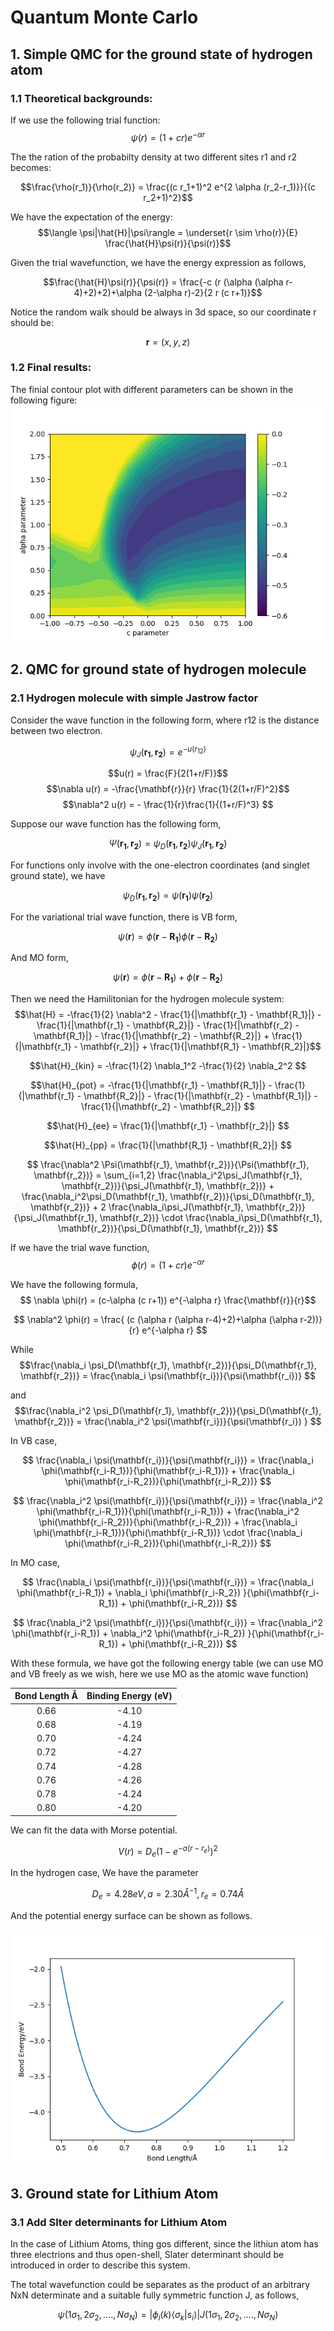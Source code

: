 # Quantum Monte Carlo

## 1. Simple QMC for the ground state of hydrogen atom

### 1.1 Theoretical backgrounds:
If we use the following trial function:
$$\psi(r) = (1+cr) e^{-\alpha r}$$

The the ration of the probabilty density at two different sites r1 and r2 becomes:

$$\frac{\rho(r_1)}{\rho(r_2)} = \frac{(c r_1+1)^2 e^{2 \alpha  (r_2-r_1)}}{(c r_2+1)^2}$$

We have the expectation of the energy:
$$\langle \psi|\hat{H}|\psi\rangle = \underset{r \sim \rho(r)}{E} \frac{\hat{H}\psi(r)}{\psi(r)}$$

Given the trial wavefunction, we have the energy expression as follows,

$$\frac{\hat{H}\psi(r)}{\psi(r)} = \frac{-c (r (\alpha  (\alpha  r-4)+2)+2)+\alpha  (2-\alpha  r)-2}{2 r (c r+1)}$$

Notice the random walk should be always in 3d space, so our coordinate r should be:

$$ \mathbf{r} = (x, y, z)$$

### 1.2 Final results:
The finial contour plot with different parameters can be shown in the following figure:
![energy figure](../imgs/energy_surface.png)

## 2. QMC for ground state of hydrogen molecule

### 2.1 Hydrogen molecule with simple Jastrow factor
Consider the wave function in the following form, where r12 is the distance between two electron.

$$\psi_J(\mathbf{r_1}, \mathbf{r_2}) = e^{-u(r_{12})}$$

$$u(r) = \frac{F}{2(1+r/F)}$$
$$\nabla u(r) = -\frac{\mathbf{r}}{r} \frac{1}{2(1+r/F)^2}$$
$$\nabla^2 u(r) = - \frac{1}{r}\frac{1}{(1+r/F)^3} $$

Suppose our wave function has the following form,

$$ \Psi(\mathbf{r_1}, \mathbf{r_2}) = \psi_D(\mathbf{r_1}, \mathbf{r_2}) \psi_J(\mathbf{r_1}, \mathbf{r_2}) $$

For functions only involve with the one-electron coordinates (and singlet ground state), we have

$$\psi_D(\mathbf{r_1}, \mathbf{r_2}) = \psi(\mathbf{r_1}) \psi(\mathbf{r_2}) $$

For the variational trial wave function, there is VB form,

$$  \psi(\mathbf{r}) = \phi(\mathbf{r} - \mathbf{R_1}) \phi(\mathbf{r} - \mathbf{R_2}) $$

And MO form, 

$$ \psi(\mathbf{r}) = \phi(\mathbf{r} - \mathbf{R_1}) + \phi(\mathbf{r} - \mathbf{R_2}) $$

Then we need the Hamilitonian for the hydrogen molecule system:
$$\hat{H} = -\frac{1}{2} \nabla^2 - \frac{1}{|\mathbf{r_1} - \mathbf{R_1}|} - \frac{1}{|\mathbf{r_1} - \mathbf{R_2}|} - \frac{1}{|\mathbf{r_2} - \mathbf{R_1}|} - \frac{1}{|\mathbf{r_2} - \mathbf{R_2}|} + \frac{1}{|\mathbf{r_1} - \mathbf{r_2}|} + \frac{1}{|\mathbf{R_1} - \mathbf{R_2}|}$$

$$\hat{H}_{kin} = -\frac{1}{2} \nabla_1^2 -\frac{1}{2} \nabla_2^2 $$

$$\hat{H}_{pot} = -\frac{1}{|\mathbf{r_1} - \mathbf{R_1}|} - \frac{1}{|\mathbf{r_1} - \mathbf{R_2}|} - \frac{1}{|\mathbf{r_2} - \mathbf{R_1}|} - \frac{1}{|\mathbf{r_2} - \mathbf{R_2}|} $$

$$\hat{H}_{ee} = \frac{1}{|\mathbf{r_1} - \mathbf{r_2}|} $$

$$\hat{H}_{pp} = \frac{1}{|\mathbf{R_1} - \mathbf{R_2}|} $$

$$ \frac{\nabla^2 \Psi(\mathbf{r_1}, \mathbf{r_2})}{\Psi(\mathbf{r_1}, \mathbf{r_2})} = \sum_{i=1,2} \frac{\nabla_i^2\psi_J(\mathbf{r_1}, \mathbf{r_2})}{\psi_J(\mathbf{r_1}, \mathbf{r_2})} + \frac{\nabla_i^2\psi_D(\mathbf{r_1}, \mathbf{r_2})}{\psi_D(\mathbf{r_1}, \mathbf{r_2})} + 2 \frac{\nabla_i\psi_J(\mathbf{r_1}, \mathbf{r_2})}{\psi_J(\mathbf{r_1}, \mathbf{r_2})} \cdot \frac{\nabla_i\psi_D(\mathbf{r_1}, \mathbf{r_2})}{\psi_D(\mathbf{r_1}, \mathbf{r_2})}  $$

If we have the trial wave function,
$$\phi(r) = (1+cr)e^{-\alpha r}$$

We have the following formula,
$$ \nabla \phi(r) = (c-\alpha  (c r+1))  e^{-\alpha r} \frac{\mathbf{r}}{r}$$

$$ \nabla^2 \phi(r) = \frac{ (c (\alpha  r (\alpha  r-4)+2)+\alpha  (\alpha  r-2))}{r} e^{-\alpha r} $$

While
$$\frac{\nabla_i \psi_D(\mathbf{r_1}, \mathbf{r_2})}{\psi_D(\mathbf{r_1}, \mathbf{r_2})} =  \frac{\nabla_i \psi(\mathbf{r_i})}{\psi(\mathbf{r_i})} $$

and
$$\frac{\nabla_i^2 \psi_D(\mathbf{r_1}, \mathbf{r_2})}{\psi_D(\mathbf{r_1}, \mathbf{r_2})} = \frac{\nabla_i^2 \psi(\mathbf{r_i})}{\psi(\mathbf{r_i}) }  $$

In VB case,

$$ \frac{\nabla_i \psi(\mathbf{r_i})}{\psi(\mathbf{r_i})} = \frac{\nabla_i \phi(\mathbf{r_i-R_1})}{\phi(\mathbf{r_i-R_1})} + \frac{\nabla_i \phi(\mathbf{r_i-R_2})}{\phi(\mathbf{r_i-R_2})} $$

$$ \frac{\nabla_i^2 \psi(\mathbf{r_i})}{\psi(\mathbf{r_i})} = \frac{\nabla_i^2 \phi(\mathbf{r_i-R_1})}{\phi(\mathbf{r_i-R_1})} + \frac{\nabla_i^2 \phi(\mathbf{r_i-R_2})}{\phi(\mathbf{r_i-R_2})} + \frac{\nabla_i \phi(\mathbf{r_i-R_1})}{\phi(\mathbf{r_i-R_1})} \cdot \frac{\nabla_i \phi(\mathbf{r_i-R_2})}{\phi(\mathbf{r_i-R_2})} $$

In MO case,

$$ \frac{\nabla_i \psi(\mathbf{r_i})}{\psi(\mathbf{r_i})} = \frac{\nabla_i \phi(\mathbf{r_i-R_1}) + \nabla_i \phi(\mathbf{r_i-R_2}) }{\phi(\mathbf{r_i-R_1}) + \phi(\mathbf{r_i-R_2})} $$

$$ \frac{\nabla_i^2 \psi(\mathbf{r_i})}{\psi(\mathbf{r_i})} = \frac{\nabla_i^2 \phi(\mathbf{r_i-R_1}) + \nabla_i^2 \phi(\mathbf{r_i-R_2}) }{\phi(\mathbf{r_i-R_1}) + \phi(\mathbf{r_i-R_2})} $$

With these formula, we have got the following energy table (we can use MO and VB freely as we wish, here we use MO as the atomic wave function)

| Bond Length Å | Binding Energy (eV)     |
| :---:         |          :---:          |
| 0.66          |   -4.10                 |
| 0.68          |   -4.19                 |
| 0.70          |   -4.24                 |
| 0.72          |   -4.27                 |
| 0.74          |   -4.28                 |
| 0.76          |   -4.26                 |
| 0.78          |   -4.24                 |
| 0.80          |   -4.20                 |

We can fit the data with Morse potential.

$$ V(r) = D_e(1-e^{-a(r-r_e)})^2 $$

In the hydrogen case, We have the parameter 

$$ D_e = 4.28 eV, a = 2.30 Å^{-1}, r_e = 0.74 Å$$

And the potential energy surface can be shown as follows.

![H2 Morse Potential](../imgs/h2_pes.png)

## 3. Ground state for Lithium Atom

### 3.1 Add Slter determinants for Lithium Atom

In the case of Lithium Atoms, thing gos different, since the lithiun atom has three electrions and thus open-shell, Slater determinant should be introduced in order to describe this system.

The total wavefunction could be separates as the product of an arbitrary NxN determinate and a suitable fully symmetric function J, as follows,

$$ \psi(1\sigma_1, 2\sigma_2,....,N\sigma_N) = \left| \phi_i(k) \langle \sigma_k| s_i\rangle \right| J(1\sigma_1, 2\sigma_2,....,N\sigma_N) $$ 